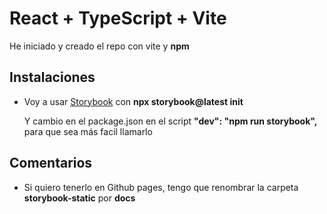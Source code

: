 # React + TypeScript + Vite

He iniciado y creado el repo con vite y **npm**

## Instalaciones

- Voy a usar [Storybook](https://storybook.js.org/docs/react/get-started/install) con **npx storybook@latest init**
  
  Y cambio en el package.json en el script **"dev": "npm run storybook",** para que sea más facil llamarlo

## Comentarios

- Si quiero tenerlo en Github pages, tengo que renombrar la carpeta **storybook-static** por **docs**